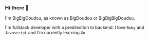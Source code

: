### Hi there 👋

I'm BigBigDoudou, as known as BigDoudou or BigBigBigDoudou.

I'm fullstack developer with a predilection to backend. I love `Ruby` and `Javascript` and I'm currently learning `Go`.
